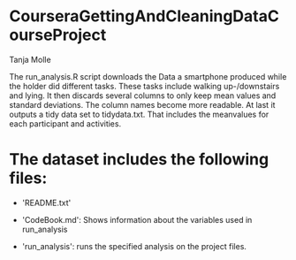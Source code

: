 # CourseraGettingAndCleaningDataCourseProject


Tanja Molle


The run_analysis.R script downloads the Data a smartphone produced while the holder did different tasks. These tasks include walking up-/downstairs and lying. 
It then discards several columns to only keep mean values and standard deviations. The column names become more readable. At last it outputs a tidy data set 
to tidydata.txt. That includes the meanvalues for each participant and activities.


The dataset includes the following files:
=========================================

- 'README.txt'

- 'CodeBook.md': Shows information about the variables used in run_analysis

- 'run_analysis': runs the specified analysis on the project files.
